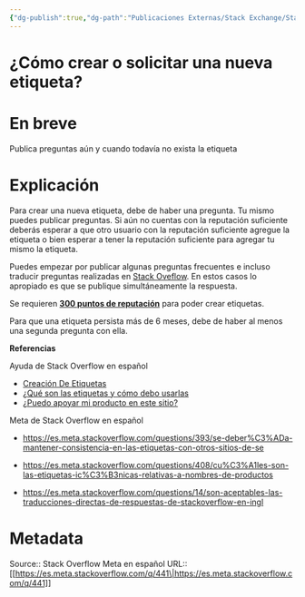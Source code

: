 ```yaml
---
{"dg-publish":true,"dg-path":"Publicaciones Externas/Stack Exchange/Stack Overflow en español/Stack Overflow en español Meta/es.meta.stackoverflow.com-441.md","permalink":"/publicaciones-externas/stack-exchange/stack-overflow-en-espanol/stack-overflow-en-espanol-meta/es-meta-stackoverflow-com-441/","title":"¿Cómo crear o solicitar una nueva etiqueta?","hide":true,"noteIcon":"default","created":"2024-04-03T12:49:10.418-06:00","updated":"2024-04-05T16:43:58.762-06:00"}
---
```


# ¿Cómo crear o solicitar una nueva etiqueta?

# En breve

Publica preguntas aún y cuando todavía no exista la etiqueta

# Explicación
Para crear una nueva etiqueta, debe de haber una pregunta. Tu mismo puedes publicar preguntas. Si aún no cuentas con la reputación suficiente deberás esperar a que otro usuario con la reputación suficiente agregue la etiqueta o bien esperar a tener la reputación suficiente para agregar tu mismo la etiqueta.


Puedes empezar por publicar algunas preguntas frecuentes e incluso traducir preguntas realizadas en [Stack Oveflow](http://stackoverflow.com). En estos casos lo apropiado es que se publique simultáneamente la respuesta.

Se requieren [**300 puntos de reputación**][1] para poder crear etiquetas.

Para que una etiqueta persista más de 6 meses, debe de haber al menos una segunda pregunta con ella.

**Referencias**  

Ayuda de Stack Overflow en español

- [Creación De Etiquetas](https://es.stackoverflow.com/help/privileges/create-tags)
- [¿Qué son las etiquetas y cómo debo usarlas](https://es.stackoverflow.com/help/tagging)
- [¿Puedo apoyar mi producto en este sitio?](https://es.stackoverflow.com/help/product-support)

Meta de Stack Overflow en español

- https://es.meta.stackoverflow.com/questions/393/se-deber%C3%ADa-mantener-consistencia-en-las-etiquetas-con-otros-sitios-de-se 
- https://es.meta.stackoverflow.com/questions/408/cu%C3%A1les-son-las-etiquetas-ic%C3%B3nicas-relativas-a-nombres-de-productos
- https://es.meta.stackoverflow.com/questions/14/son-aceptables-las-traducciones-directas-de-respuestas-de-stackoverflow-en-ingl


  [1]: https://es.stackoverflow.com/help/privileges/create-tags

# Metadata
Source:: Stack Overflow Meta en español
URL:: [[https://es.meta.stackoverflow.com/q/441\|https://es.meta.stackoverflow.com/q/441]]

